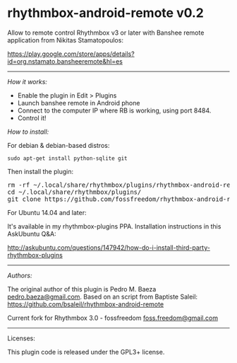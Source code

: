 rhythmbox-android-remote v0.2
================

Allow to remote control Rhythmbox v3 or later with Banshee remote application 
from Nikitas Stamatopoulos:

https://play.google.com/store/apps/details?id=org.nstamato.bansheeremote&hl=es

-----------

*How it works:*

 - Enable the plugin in Edit > Plugins
 - Launch banshee remote in Android phone
 - Connect to the computer IP where RB is working, using port 8484.
 - Control it!

*How to install:*

For debian & debian-based distros:

    sudo apt-get install python-sqlite git

Then install the plugin:

<pre>
rm -rf ~/.local/share/rhythmbox/plugins/rhythmbox-android-remote
cd ~/.local/share/rhythmbox/plugins/
git clone https://github.com/fossfreedom/rhythmbox-android-remote
</pre>

For Ubuntu 14.04 and later:

It's available in my rhythmbox-plugins PPA. Installation instructions in this AskUbuntu Q&A:

http://askubuntu.com/questions/147942/how-do-i-install-third-party-rhythmbox-plugins

-------

*Authors:*

The original author of this plugin is Pedro M. Baeza <pedro.baeza@gmail.com>. Based on an script from 
Baptiste Saleil:
https://github.com/bsaleil/rhythmbox-android-remote

Current fork for Rhythmbox 3.0 - fossfreedom <foss.freedom@gmail.com>


-------

Licenses:

This plugin code is released under the GPL3+ license.

